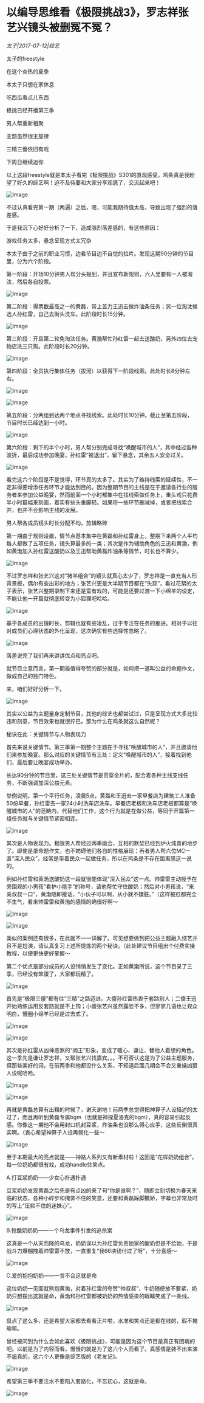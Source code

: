 # 以编导思维看《极限挑战3》，罗志祥张艺兴镜头被删冤不冤？

*太子|2017-07-12|综艺*

太子的freestyle

在这个炎热的夏季

本太子只想在家休息

吃西瓜看点儿东西

极挑已经开播第三季

男人帮重新相聚

主题虽然很主旋律

三精三傻依旧有戏

下周日继续追你

以上这段freestyle就是本太子看完《极限挑战》S301的直观感受。鸡条真是我盼望了好久的综艺啊！迫不及待要和大家分享观感了，交流起来吧！

![Image](http://p3.pstatp.com/large/2ed10003a42cdcc26e70)

不过认真看完第一期（两遍）之后，嗯，可能我期待值太高，导致出现了强烈的落差感。

于是我沉下心好好分析了一下，造成强烈落差感的，有这些原因：

游戏任务太多，悬念呈现方式太冗杂

本太子由于之前的职业习惯，边看节目边不自觉的拉片。发现这期90分钟的节目里，分为六个阶段。

第一阶段：开场10分钟男人帮分头报到，并且宣布新规则，六人里要有一人被淘汰，然后各自投票。

![Image](http://p3.pstatp.com/large/2ece00002ec663fdb3ce)

第二阶段：得票数最高之一的黄磊，带上苦力王迅去做炸油条任务；另一位淘汰候选人孙红雷，自己去街头洗车。此阶段时长15分钟。

![Image](http://p3.pstatp.com/large/2ec700001e0eed88995f)

第三阶段：开启第二轮免淘汰任务。黄渤帮忙孙红雷一起去送酸奶，另外四位去宠物店洗三只狗。此阶段时长20分钟。

![Image](http://p3.pstatp.com/large/2ece00002ec7a94091e7)

第四阶段：全员执行集体任务（拔河）以获得下一阶段线索。此处时长8分钟左右。

![Image](http://p1.pstatp.com/large/2ed10003a42b6e2113e7)

![Image](http://p1.pstatp.com/large/2ec40000f1fd0c12a0fe)

第五阶段：分两组到达两个地点寻找线索。此处时长10分钟。截止至第五阶段，节目时长已经达到一小时。

![Image](http://p3.pstatp.com/large/2ed300034e18d7f67a9d)

第六阶段：剩下的半个小时，男人帮分别完成寻找“唤醒城市的人”，其中经过各种波折，最后成功参加晚宴，孙红雷“被退出”，留下悬念，其余五人安全过关。

![Image](http://p3.pstatp.com/large/2ed300034e192a70f292)

看完这六个阶段是不是觉得，环节真的太多了。其实为了维持线索的延续性，不一定非得要增添任务环节才能达到目的。因为整期节目的主线是在于邀请各行业的服务者来参加公益晚宴，然而前面一个小时都集中在找线索做任务上，重头戏只花费半小时篇幅来刻画，着实有些头重脚轻。如果将一些环节删减掉，或者把线索合并，也并不会影响主线的发展。

男人帮各成员镜头时长分配不均，剪辑略碎

第一期由于规则设置，情节点基本集中在黄磊和孙红雷身上，整期下来两个人平均每人都做了五项任务，镜头算最多的一类；其次是作为辅助角色的王迅和黄渤，例如黄渤加入孙红雷送酸奶以及王迅帮助黄磊炸油条等情节，时长也不算少。

![Image](http://p3.pstatp.com/large/2ec40000f1fce31e331a)

不过罗志祥和张艺兴这对“猪羊组合”的镜头就真心太少了，罗志祥是一直充当人形背景板，偶尔有些出彩的地方；张艺兴更是大半期节目都在“失踪”，看过花絮的太子表示，张艺兴整期录制下来还是蛮有戏的，可能是还要过渡一下小绵羊的设定，不能让他一开篇就彻底转变为小狐狸吧哈哈。

![Image](http://p1.pstatp.com/large/2ed300034e1a4f95fa2e)

基于各成员的出镜时长，剪辑也就有些凌乱，过于专注在任务的推进。相对于以往对成员们心理状态的外化呈现，这次确实有些选择性忽略了。

![Image](http://p3.pstatp.com/large/2ece00002ec914fcb11d)

落差说完了我们再来讲讲优点和亮点吧。

就节目立意而言，第一期最值得夸赞的部分就是，如何把一道叫公益的命题作文，做成自己的独门特色。

来，咱们好好分析一下。

![Image](http://p3.pstatp.com/large/2ed10003a42d23ea4143)

其实以公益为主题量身定制节目，其他的综艺也都尝试过，只是呈现方式大多比较违和刻意，节目效果也就很拧巴。那为什么在鸡条就这么自然呢？

秘诀在此：关键情节与人物表现力

首先来说关键情节。第三季第一期整个主题在于寻找“唤醒城市的人”，并且邀请他们来参加晚宴。那么对应的关键情节有三处：定义“唤醒城市的人”，接着找到他们，最后要让晚宴成功举办。

长达90分钟的节目里，这三处关键情节是贯穿全片的，配合着各种主线支线任务，不断强调加深公益元素。

举例说明，第一个平行任务，凌晨5点，黄磊和王迅去一家早餐店为建筑工人准备50份早餐，孙红雷去一家24小时洗车店洗车。早餐店老板和洗车店老板都算是“唤醒城市的人”的范畴内，代替他们工作，这个行为就是在做公益，等同于开篇第一组任务就与关键情节紧密相连。

![Image](http://p1.pstatp.com/large/2eca0003bb958b74151a)

其次是人物表现力。极限男人帮经过两季磨合，互相的默契已经到炉火纯青的地步了。即使是录命题作文，也不妨碍他们各自的性格展现；再者男人帮六位MC一直“深入民众”，经常是带着民众一起做任务，所以在鸡条是不存在距离感这一说的。

例如孙红雷和黄渤送酸奶这一段就很能体现“深入民众”这一点。帅雷雷主动授予在旁围观的小男孩“看护小能手”的称号，请他帮忙守住酸奶；然后对小男孩说，“来亲叔叔一口”，黄渤随即接话，“小伙子可以啊，从小就不嫌脏。”（这样被怼都完全不生气，看来帅雷雷和黄渤的感情的确很好啊～

![Image](http://p1.pstatp.com/large/2ed300034e1b772342c8)

![Image](http://p3.pstatp.com/large/2eca0003bb960470d465)

类似的案例还有很多，在此就不一一详解了。可见想要做到把公益主题融入综艺并且不是尬演，请认真复习上述所提炼的两个秘诀。（此处建议节目组出个付费实操教程，以便更快更好掌握～

第二个优点是部分成员的人设悄悄发生了变化。正如黄渤所说，这个节目录了三季，已经没有笨蛋了，大家都玩精了。

![Image](http://p9.pstatp.com/large/2ec700001e1053525e63)

首先是“极限三傻”都有往“三精”之路迈进。大傻孙红雷热衷于套路别人；二傻王迅开始熟练运用反套路就是不上钩；小傻张艺兴虽然露脸不多，但寥寥几语也让观众明白，懵圈小绵羊已经是过去式了。

![Image](http://p3.pstatp.com/large/2ece00002eca69020128)

![Image](http://p1.pstatp.com/large/2ed300034e1cbaff91bc)

其次是孙红雷从凶神恶煞的“阎王”形象，变成了暖心、谦让、替他人着想的角色。这一季先是谦让罗志祥，又帮张艺兴找嘉宾。。。不可否认这是为了公益主题服务，但那些美好的词，在前两季和他都没什么关系，不知道后面几期会不会又重操凶狠人设呢哈哈。

![Image](http://p1.pstatp.com/large/2ec40000f1ff9b99738d)

![Image](http://p1.pstatp.com/large/2ece00002ecb43267b4a)

再就是黄磊总算有出糗的时候了，谢天谢地！前两季总觉得把神算子人设描述的太过了，而且再听到黄磊专属bgm（也就是神探夏洛克的bgm），真的容易引起反感。你像这一期他不会用封口机封豆浆，炸油条也没那么得心应手，这些反倒很真实啊。（衷心希望神算子人设再弱化一些～

![Image](http://p3.pstatp.com/large/2ec700001e13755fb7c4)

至于本期最大的亮点就是——神路人系列又有新素材啦！这回是“花样奶奶组合”，每一位奶奶都很有戏，成功handle住笑点。

A.打豆浆奶奶——少女心扑通扑通

豆浆奶奶发现黄磊之后先是有点凶的来了句“你是谁啊？”，随即立刻切换为春天来临的状态，各种小碎步和掩饰不住的笑意，还要和黄磊跺脚撒娇，字幕也非常及时的写上“压抑不住的迷妹心”。

![Image](http://p1.pstatp.com/large/2eca0003bb9784d15a24)

B.抢酸奶奶奶——一个乌龙事件引发的追杀案

这真是一个从天而降的乌龙，奶奶误以为孙红雷负责她家的酸奶但是不给她，于是战斗力爆棚拽着帅雷雷不放，一直重复“我66块钱付过了呀”，十分喜感～

![Image](http://p3.pstatp.com/large/2ec40000f20033205b2d)

C.爱的抱抱奶奶——一言不合这就是命

这位奶奶一见面就熊抱黄渤，对着孙红雷的夸赞“帅叔叔”，牛奶随便放不要紧，奶奶只想摆出这就是命，黄渤和孙红雷都被奶奶的热情感染的眼睛笑成了一条线。

![Image](http://p3.pstatp.com/large/2ece00002ecdd55271b3)

盘点了这么多，还是希望大家都去看看正片啦，水准和笑点还是都在线的，瑕不掩瑜嘛。

曾经被问到为什么会如此喜欢《极限挑战》，可能是因为这个节目是真正有团魂的吧。以前是为了内容而看，慢慢的就是为了这六个人而看了。真感情是装不出来演不逼真的，这六个人更像是综艺版的《老友记》。

![Image](http://p1.pstatp.com/large/2ed300034e1d9c4da60e)

希望第三季不要注水不要陷入套路化，不忘初心，这就是命。

![Image](http://p3.pstatp.com/large/2ece00002ecf67c09d73)

